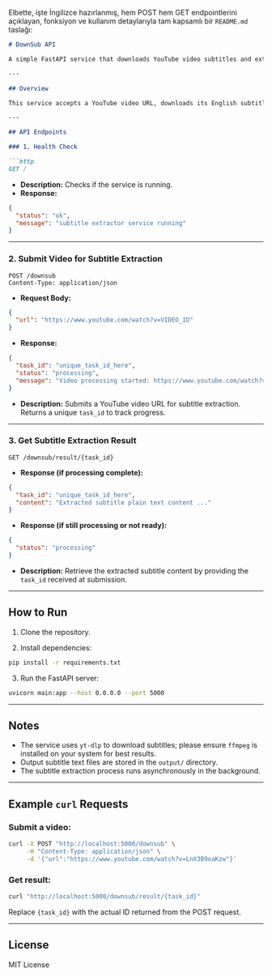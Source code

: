 Elbette, işte İngilizce hazırlanmış, hem POST hem GET endpointlerini açıklayan, fonksiyon ve kullanım detaylarıyla tam kapsamlı bir `README.md` taslağı:

````markdown
# DownSub API

A simple FastAPI service that downloads YouTube video subtitles and extracts them as plain text files asynchronously.

---

## Overview

This service accepts a YouTube video URL, downloads its English subtitles (automatic or manual), converts them to plain text, and stores the result in a file linked to a unique task ID. You can query the processing result by task ID later.

---

## API Endpoints

### 1. Health Check

```http
GET /
````

* **Description:** Checks if the service is running.
* **Response:**

```json
{
  "status": "ok",
  "message": "subtitle extractor service running"
}
```

---

### 2. Submit Video for Subtitle Extraction

```http
POST /downsub
Content-Type: application/json
```

* **Request Body:**

```json
{
  "url": "https://www.youtube.com/watch?v=VIDEO_ID"
}
```

* **Response:**

```json
{
  "task_id": "unique_task_id_here",
  "status": "processing",
  "message": "Video processing started: https://www.youtube.com/watch?v=VIDEO_ID"
}
```

* **Description:** Submits a YouTube video URL for subtitle extraction. Returns a unique `task_id` to track progress.

---

### 3. Get Subtitle Extraction Result

```http
GET /downsub/result/{task_id}
```

* **Response (if processing complete):**

```json
{
  "task_id": "unique_task_id_here",
  "content": "Extracted subtitle plain text content ..."
}
```

* **Response (if still processing or not ready):**

```json
{
  "status": "processing"
}
```

* **Description:** Retrieve the extracted subtitle content by providing the `task_id` received at submission.

---

## How to Run

1. Clone the repository.

2. Install dependencies:

```bash
pip install -r requirements.txt
```

3. Run the FastAPI server:

```bash
uvicorn main:app --host 0.0.0.0 --port 5000
```

---

## Notes

* The service uses `yt-dlp` to download subtitles; please ensure `ffmpeg` is installed on your system for best results.
* Output subtitle text files are stored in the `output/` directory.
* The subtitle extraction process runs asynchronously in the background.

---

## Example `curl` Requests

### Submit a video:

```bash
curl -X POST "http://localhost:5000/downsub" \
     -H "Content-Type: application/json" \
     -d '{"url":"https://www.youtube.com/watch?v=LnX3B9oaKzw"}'
```

### Get result:

```bash
curl "http://localhost:5000/downsub/result/{task_id}"
```

Replace `{task_id}` with the actual ID returned from the POST request.

---

## License

MIT License


